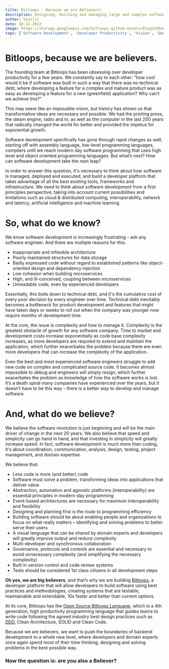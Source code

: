 ```yaml
---
title: Bitloops - Because we are Believers!
description: Designing, building and managing large and complex software does not have to be so hard. We believe it is possible to radically transform how software is developed by incorporating best-practices, design principles and patterns into the software development process. 
author: Vasilis
date: 30-11-2022
image: https://storage.googleapis.com/bitloops-github-assets/Blog%20Images/light-bulb.jpg
tags: ['Software Development', 'Developer Productivity', 'Vision', 'Developer Platform', 'backend development platform']
---
```

# Bitloops, because we are believers.

The founding team at Bitloops has been obsessing over developer productivity for a few years. We constantly say to each other: “how cool would it be if software was built in such a way that there was no technical debt, where developing a feature for a complex and mature product was as easy as developing a feature for a new (greenfield) application? Why can’t we achieve this?”

This may seem like an impossible vision, but history has shown us that transformative ideas are necessary and possible. We had the printing press, the steam engine, radio and tv, as well as the computer in the last 200 years that radically changed the world for better and provided the impetus for exponential growth. 

Software development specifically has gone through rapid changes as well, starting off with assembly language, low-level programming languages, compilers until we reach modern day software programming that uses high level and object oriented programming languages. But what’s next? How can software development take the next leap?

In order to answer this question, it's necessary to think about how software is managed, deployed and executed, and build a developer platform that takes advantage of all the best existing tools, frameworks and infrastructure. We need to think about software development from a first principles perspective, taking into account current possibilities and limitations such as cloud & distributed computing, interoperability, network and latency, artificial intelligence and machine learning. 
 
# So, what do we know?

We know software development is increasingly frustrating - ask any software engineer. And there are multiple reasons for this: 
- Inappropriate and inflexible architecture 
- Poorly maintained structures for data storage
- Badly expressed code without regard to established patterns like object-oriented design and dependency injection
- Low cohesion when building microservices
- High, and ill-conceived, coupling between microservices 
- Unreadable code, even by experienced developers

Essentially, this boils down to technical debt, and it's the cumulative cost of every poor decision by every engineer over time. Technical debt inevitably becomes a bottleneck for product development and features that might have taken days or weeks to roll out when the company was younger now require months of development time.

At the core, the issue is complexity and how to manage it. Complexity is the greatest obstacle of growth for any software company. Time to market and development costs increase exponentially as code base complexity increases, as more developers are required to extend and maintain the application, which further exacerbates the problem because there are even more developers that can increase the complexity of the application. 

Even the best and most experienced software engineers struggle to add new code on complex and complicated source code. It becomes almost impossible to debug and engineers will simply resign, which further exacerbates the problem as knowledge of how the software works is lost. It’s a death spiral many companies have experienced over the years, but it doesn’t have to be this way - there is a better way to develop and manage software. 
 
# And, what do we believe?

We believe the software revolution is just beginning and will be the main driver of change in the next 20 years. We also believe that speed and simplicity can go hand in hand, and that investing in simplicity will greatly increase speed. In fact, software development is much more than coding, it's about coordination, communication, analysis, design, testing, project management, and domain expertise.

We believe that:
* Less code is more (and better) code
* Software must solve a problem, transforming ideas into applications that deliver value
* Abstraction, automation and agnostic platforms (interoperability) are essential principles in modern-day programming
* Event-based architectures are necessary for maximum interoperability and flexibility
* Designing and planning first is the route to programming efficiency
* Building software should be about enabling people and organizations to focus on what really matters – identifying and solving problems to better serve their users
* A visual language that can be shared by domain experts and developers will greatly improve output and reduce complexity
* Multi-developer and synchronous collaboration 
* Governance, protocols and controls are essential and necessary to avoid unnecessary complexity (and simplifying the necessary complexity)
* Built in version control and code review systems
* Tests should be considered 1st class citizens in all development steps

**Oh yes, we are big believers**, and that’s why we are building [Bitloops](https://bitloops.com/), a developer platform that will allow developers to build software using best practices and methodologies, creating systems that are testable, maintainable and extendable, 10x faster and better than current options. 

At its core, Bitloops has the [Open Source Bitloops Language](https://github.com/bitloops/bitloops-language), which is a 4th generation, high productivity programming language that guides teams to write code following the agreed industry best design practices such as [DDD](https://bitloops.com/docs/bitloops-language/learning/software-design/domain-driven-design), Clean Architecture, SOLID and Clean Code.

Because we are believers, we want to push the boundaries of backend development to a whole new level, where developers and domain experts once again spend most of their time thinking, designing and solving problems in the best possible way. 

### Now the question is: are you also a Believer?
